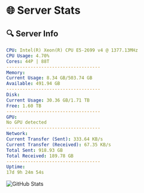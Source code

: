 # 🌐 Server Stats
## 🔍 Server Info
```yaml
CPU: Intel(R) Xeon(R) CPU E5-2699 v4 @ 1377.13MHz
CPU Usage: 4.70%
Cores: 44P | 88T
-----------------------------------
Memory:
Current Usage: 8.34 GB/503.74 GB
Available: 491.94 GB
-----------------------------------
Disk:
Current Usage: 30.36 GB/1.71 TB
Free: 1.60 TB
-----------------------------------
GPU:
No GPU detected
-----------------------------------
Network:
Current Transfer (Sent): 333.64 KB/s
Current Transfer (Received): 67.35 KB/s
Total Sent: 918.93 GB
Total Received: 189.78 GB
-----------------------------------
Uptime:
17d 9h 24m 54s
```
![GitHub Stats](https://img.shields.io/badge/Updated-2025-05-07_02:33:42-blue)